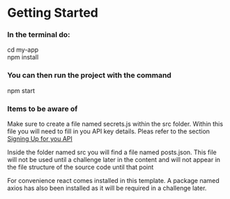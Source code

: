 # Getting Started 

### In the terminal do: 
cd my-app  
npm install

### You can then run the project with the command
npm start

### Items to be aware of
Make sure to create a file named secrets.js within the src folder. Within this file you will need to fill in you API key details. Pleas refer to the section [Signing Up for you API](https://cms.codeinstitute.net/container/block-v1:CodeInstitute+RE101+2021_T1+type@vertical+block@714e9851637e4b7b9cc270394814e1f6)  

Inside the folder named src you will find a file named posts.json. This file will not be used until a challenge later in the content and will not appear in the file structure of the source code until that point  

For convenience react comes installed in this template. A package named axios has also been installed as it will be required in a challenge later.  
